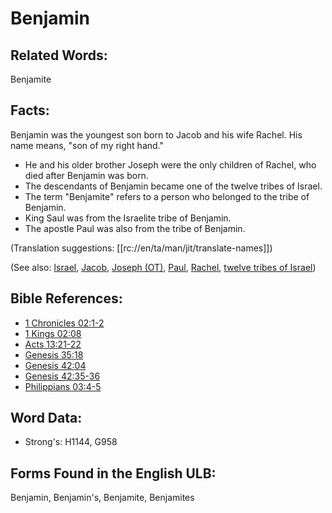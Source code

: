 # Benjamin

## Related Words:

Benjamite

## Facts:

Benjamin was the youngest son born to Jacob and his wife Rachel. His name means, "son of my right hand." 

* He and his older brother Joseph were the only children of Rachel, who died after Benjamin was born.
* The descendants of Benjamin became one of the twelve tribes of Israel.
* The term "Benjamite" refers to a person who belonged to the tribe of Benjamin.
* King Saul was from the Israelite tribe of Benjamin.
* The apostle Paul was also from the tribe of Benjamin.

(Translation suggestions: [[rc://en/ta/man/jit/translate-names]])

(See also: [Israel](../kt/israel.md), [Jacob](../names/jacob.md), [Joseph (OT)](../names/josephot.md), [Paul](../names/paul.md), [Rachel](../names/rachel.md), [twelve tribes of Israel](../other/12tribesofisrael.md))

## Bible References:

* [1 Chronicles 02:1-2](rc://en/tn/help/1ch/02/01)
* [1 Kings 02:08](rc://en/tn/help/1ki/02/08)
* [Acts 13:21-22](rc://en/tn/help/act/13/21)
* [Genesis 35:18](rc://en/tn/help/gen/35/18)
* [Genesis 42:04](rc://en/tn/help/gen/42/04)
* [Genesis 42:35-36](rc://en/tn/help/gen/42/35)
* [Philippians 03:4-5](rc://en/tn/help/php/03/04)

## Word Data:

* Strong's: H1144, G958

## Forms Found in the English ULB:

Benjamin, Benjamin's, Benjamite, Benjamites


